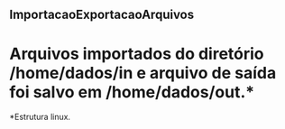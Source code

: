 ## ImportacaoExportacaoArquivos

# Arquivos importados do diretório /home/dados/in e arquivo de saída foi salvo em /home/dados/out.*

*Estrutura linux.
